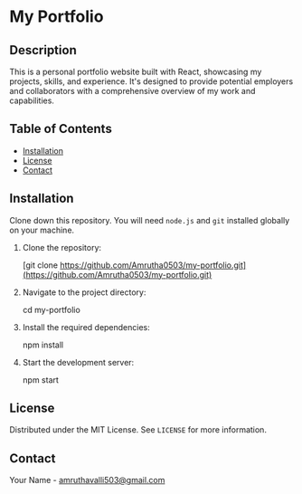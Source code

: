 # My Portfolio

## Description
This is a personal portfolio website built with React, showcasing my projects, skills, and experience. It's designed to provide potential employers and collaborators with a comprehensive overview of my work and capabilities.

## Table of Contents
- [Installation](#installation)
- [License](#license)
- [Contact](#contact)

##  Installation

Clone down this repository. You will need `node.js` and `git` installed globally on your machine.

1. Clone the repository:
   
    [git clone https://github.com/Amrutha0503/my-portfolio.git](https://github.com/Amrutha0503/my-portfolio.git)
    

3. Navigate to the project directory:
   
    cd my-portfolio
    

4. Install the required dependencies:
   
    npm install
    

5. Start the development server:
   
    npm start


## License
Distributed under the MIT License. See `LICENSE` for more information.

## Contact
Your Name - [amruthavalli503@gmail.com](mailto:amruthavalli503@gmail.com)

<!--Connect with me on [LinkedIn](https://www.linkedin.com/in/your-profile).--->

